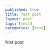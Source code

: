 ```yaml
---
published: true
title: Test post
layout: post
tags: [test]
categories: [test]
---
```

frist post